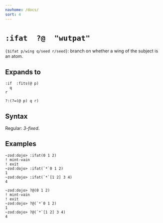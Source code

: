 ```yaml
---
navhome: /docs/
sort: 4
---
```


# `:ifat  ?@  "wutpat"`

`{$ifat p/wing q/seed r/seed}`: branch on whether a wing 
of the subject is an atom.

## Expands to

```
:if  :fits(@ p)
  q
r
```

```
?:(?=(@ p) q r)
```

## Syntax

Regular: *3-fixed*.

## Examples

```
~zod:dojo> :ifat(0 1 2)
! mint-vain
! exit
~zod:dojo> :ifat(`*`0 1 2)
1
~zod:dojo> :ifat(`*`[1 2] 3 4)
4
```

```
~zod:dojo> ?@(0 1 2)
! mint-vain
! exit
~zod:dojo> ?@(`*`0 1 2)
1
~zod:dojo> ?@(`*`[1 2] 3 4)
4
```
